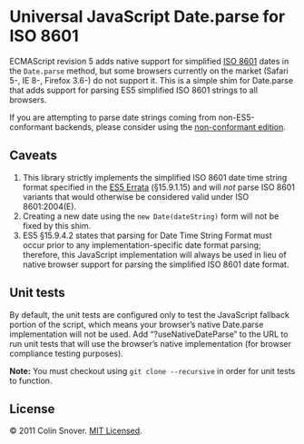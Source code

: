 Universal JavaScript Date.parse for ISO 8601
============================================

ECMAScript revision 5 adds native support for simplified [ISO 8601](http://en.wikipedia.org/wiki/ISO_8601) dates in the
`Date.parse` method, but some browsers currently on the market (Safari 5-, IE 8-, Firefox 3.6-) do not support it. This
is a simple shim for Date.parse that adds support for parsing ES5 simplified ISO 8601 strings to all browsers.

If you are attempting to parse date strings coming from non-ES5-conformant backends, please consider using the
[non-conformant edition](https://github.com/csnover/js-iso8601/tree/lax).

Caveats
-------

1. This library strictly implements the simplified ISO 8601 date time string format specified in the
   [ES5 Errata](http://wiki.ecmascript.org/doku.php?id=es3.1:es3.1_proposal_working_draft) (§15.9.1.15) and will *not*
   parse ISO 8601 variants that would otherwise be considered valid under ISO 8601:2004(E).
2. Creating a new date using the `new Date(dateString)` form will not be fixed by this shim.
3. ES5 §15.9.4.2 states that parsing for Date Time String Format must occur prior to any implementation-specific date
   format parsing; therefore, this JavaScript implementation will always be used in lieu of native browser support
   for parsing the simplified ISO 8601 date format.

Unit tests
----------

By default, the unit tests are configured only to test the JavaScript fallback portion of the script, which means
your browser’s native Date.parse implementation will not be used. Add “?useNativeDateParse” to the URL to run unit
tests that will use the browser’s native implementation (for browser compliance testing purposes).

**Note:** You must checkout using `git clone --recursive` in order for unit tests to function.


License
-------

© 2011 Colin Snover. [MIT Licensed](http://www.opensource.org/licenses/mit-license.php).
